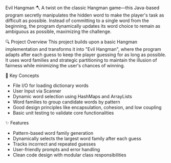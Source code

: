 Evil Hangman 🪓
A twist on the classic Hangman game—this Java-based program secretly manipulates the hidden word to make the player's task as difficult as possible. Instead of committing to a single word from the beginning, the program dynamically updates its word choice to remain as ambiguous as possible, maximizing the challenge.

🔍 Project Overview
This project builds upon a basic Hangman implementation and transforms it into "Evil Hangman", where the program adapts after each guess to keep the player guessing for as long as possible. It uses word families and strategic partitioning to maintain the illusion of fairness while minimizing the user's chances of winning.

🧠 Key Concepts
- File I/O for loading dictionary words
- User Input via Scanner
- Dynamic word selection using HashMaps and ArrayLists
- Word families to group candidate words by pattern
- Good design principles like encapsulation, cohesion, and low coupling
- Basic unit testing to validate core functionalities

✨ Features
- Pattern-based word family generation
- Dynamically selects the largest word family after each guess
- Tracks incorrect and repeated guesses
- User-friendly prompts and error handling
- Clean code design with modular class responsibilities
